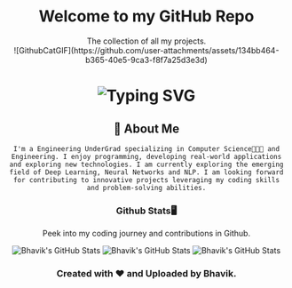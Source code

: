 <div align="center">
<h1>Welcome to my GitHub Repo</h1>
<div align="center">The collection of all my projects.</div>
![GithubCatGIF](https://github.com/user-attachments/assets/134bb464-b365-40e5-9ca3-f8f7a25d3e3d)

<div align="center">
    <h1>
        <img src="https://readme-typing-svg.herokuapp.com?font=Merriweather&size=40&duration=3000&color=5DE2E7&center=true&vCenter=true&width=500&lines=Hey..+I'm+Bhavik;This+is..;..my+Github..;Explore my Creations;" alt="Typing SVG"/>
    </h1>
</div>
<div align="center">
    <h2>🚀 About Me</h2>
    <code>I'm a Engineering UnderGrad specializing in Computer Science🧑🏼‍💻 and Engineering. I enjoy programming, developing real-world applications and exploring new technologies. I am currently exploring the emerging field of Deep Learning, Neural Networks and NLP. I am looking forward for contributing to innovative projects leveraging my coding skills and problem-solving abilities.</code>
</div>
<div align="center">
    <h3>Github Stats🖥️</h3>
    <p>Peek into my coding journey and contributions in Github.</p>
    <img src="https://github-profile-summary-cards.vercel.app/api/cards/profile-details?username=bhaviknetam&theme=github_dark" alt="Bhavik's GitHub Stats"/>
    <img src="https://github-profile-summary-cards.vercel.app/api/cards/stats?username=bhaviknetam&theme=github_dark" alt="Bhavik's GitHub Stats"/>
    <img src="https://github-profile-summary-cards.vercel.app/api/cards/productive-time?username=bhaviknetam&theme=github_dark" alt="Bhavik's GitHub Stats"/>
</div>
<footer align="center">
<h3>Created with ❤️ and Uploaded by Bhavik.</h3>
</footer>
